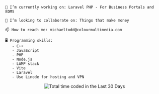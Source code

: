     🔭 I’m currently working on: Laravel PHP - For Business Portals and EDMS

    👯 I’m looking to collaborate on: Things that make money 

    📫 How to reach me: michaeltodd@colourmultimedia.com
    
    🖥️ Programming skills:
       - C++
       - JavaScript
       - PHP
       - Node.js
       - LAMP stack
       - Vite
       - Laravel
       - Use Linode for hosting and VPN
<p align="center" width="400px">
  <img src="https://wakatime.com/share/@018d5746-4789-4e85-83ff-efc605552b99/4f3e8472-f827-4b56-ab87-c625ac0f345f.svg" alt="Total time coded in the Last 30 Days" />
</p>
